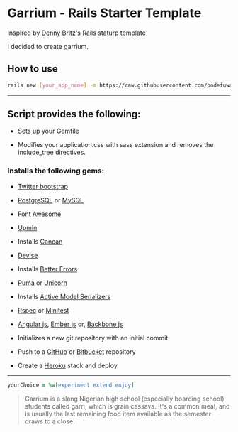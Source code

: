 # Garrium - Rails Starter Template

Inspired by [Denny Britz's](https://raw.github.com/dennybritz/rails_startup_template/master/template.rb) Rails staturp template

I decided to create garrium.


## How to use 

```bash
rails new [your_app_name] -m https://raw.githubusercontent.com/bodefuwa/garrium/master/garrium.rb
```

---

## Script provides the following:

- Sets up your Gemfile

- Modifies your application.css with sass extension and removes the include_tree directives.

### Installs the following gems: 

- [Twitter bootstrap](https://github.com/twbs/bootstrap-sass) 

- [PostgreSQL](https://rubygems.org/gems/pg) or [MySQL](https://github.com/brianmario/mysql2)

- [Font Awesome](https://github.com/bokmann/font-awesome-rails)

- [Upmin](https://github.com/activeadmin/activeadmin) 

- Installs [Cancan](https://github.com/ryanb/cancan)

- [Devise](https://github.com/plataformatec/devise) 

- Installs [Better Errors](https://github.com/charliesome/better_errors)

- [Puma](https://github.com/puma/puma) or [Unicorn](https://github.com/defunkt/unicorn)

- Installs [Active Model Serializers](https://github.com/rails-api/active_model_serializers)

- [Rspec](https://github.com/rspec/rspec-rails) or [Minitest](https://github.com/seattlerb/minitest)

- [Angular js](https://github.com/ludicast/angular-rails), [Ember js](https://github.com/emberjs/ember-rails) or, [Backbone js](https://github.com/codebrew/backbone-rails)

- Initializes a new git repository with an initial commit

- Push to a [GitHub](http://github.com) or [Bitbucket](http://bitbucket.org) repository

- Create a [Heroku](http://heroku.com) stack and deploy 

---

```ruby
yourChoice = %w[experiment extend enjoy]
```

> Garrium is a slang Nigerian high school (especially boarding school) students called garri, which is grain cassava. 
> It's a common meal, and is usually the last remaining food item available as the semester draws to a close. 